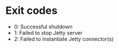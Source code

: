 # Exit codes

- 0: Successful shutdown
- 1: Failed to stop Jetty server
- 2: Failed to instantiate Jetty connector(s)